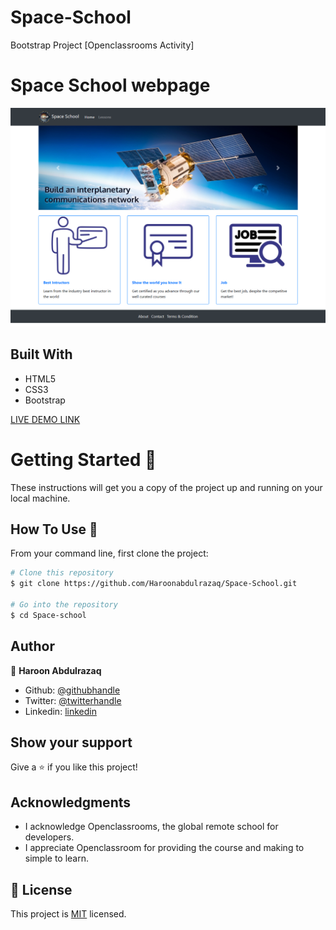 # Space-School
Bootstrap Project [Openclassrooms Activity]
# Space School webpage

![screenshot](./image/Screenshot.png)
 
## Built With

- HTML5
- CSS3
- Bootstrap

[LIVE DEMO LINK](https://haroonabdulrazaq.github.io/Space-School/)



# Getting Started 🚀

These instructions will get you a copy of the project up and running on your local machine.

## How To Use 🔧

From your command line, first clone the project:  

```bash
# Clone this repository
$ git clone https://github.com/Haroonabdulrazaq/Space-School.git

# Go into the repository
$ cd Space-school

```

## Author

👤 **Haroon Abdulrazaq**

- Github: [@githubhandle](https://github.com/Haroonabdulrazaq)
- Twitter: [@twitterhandle](https://twitter.com/hanq_o)
- Linkedin: [linkedin](https://www.linkedin.com/in/haroon-abdulrazaq-817906100/)

## Show your support

Give a ⭐️ if you like this project!

## Acknowledgments

- I acknowledge Openclassrooms, the global remote school for developers.
- I appreciate Openclassroom for providing the course and making to simple to learn.

## 📝 License

This project is [MIT](lic.url) licensed.
